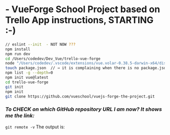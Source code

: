 
# - VueForge School Project based on Trello App instructions, STARTING :-)  

```sh
// eslint --init  - NOT NOW ???  
npm install  
npm run dev  
cd /Users/codedev/Dev_Vue/trello-vue-forge  
node "/Users/codedev/.vscode/extensions/vue.volar-0.38.5-darwin-x64/dist/preview-bin/vite.js" --port=3333  
touch package.json  // → it is complaining when there is no package.json file  
npm list -g --depth=0  
npm init vue@latest
cd trello-vue-forge  
git init  
npm init  
git clone https://github.com/vueschool/vuejs-forge-the-project.git 
```

### *To CHECK on which GitHub repository URL I am now? It shows me the link:*   
```git remote -v``` The output is:  
```